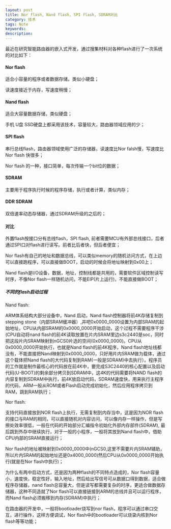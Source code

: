 ```yaml
---
layout: post
title: Nor flash, Nand flash, SPI flash, SDRAM对比
category: 技术
tags: Note
keywords:
description:
---
```


最近在研究智能路由器的嵌入式开发，通过搜集材料对各种flash进行了一次系统的对比如下：

#### Nor flash

适合小容量的程序或者数据存储，类似小硬盘；

读速度接近于内存，写速度稍慢；

#### Nand flash

适合大容量数据存储，类似硬盘；

手机 U盘 SSD硬盘上都采用该技术，容量较大，路由器领域应用的少；

#### SPI flash

串行总线flash，路由器领域使用广泛的存储器，读速度比Nor falsh慢，写速度比Nor flash 快很多；

Nor flash 的一种，接口简单，每次传输一个bit位的数据；

#### SDRAM

主要用于程序执行时候的程序存储，执行或者计算，类似内存；

#### DDR SDRAM

双倍速率动态存储器，通过SDRAM升级的之后的；


#### 对比

外置flash按接口分有总线flash，SPI flash, 前者需要MCU有外部总线接口，后者通过SPI口对flash进行读写。前者比后者快，但后者便宜；

Nor flash有自己的地址和数据总线，可以类似memory的随机访问方式，在上边可以直接跑程序，可以直接做BOOT，启动的时候会将地址映射到0x00上；

Nand flash是I/O设备，数据，地址，控制线都是共用的，需要软件区域控制读写时序，不像Nor flash一样随机访问，不能EIP(片上运行)，不能直接做BOOT；


##### 不同的flash启动过程

Nand flash:

ARM体系结构大部分设备中，Nand 启动，Nand flash控制器将前4K存储复制到stepping stone（内部SRAM缓冲器）,并吧0x0000_0000设置为内部SRAM的起始地址，CPU从内部SRAM的0x0000_0000开始启动，这个过程不需要程序干涉(CPU自动将nand flash的前4K读取放置在片内SRAM里边s3c2440是soc，同时把这段片内SRAM映射到nGCS0片选的空间(0x0000_0000)。CPU从0x0000_0000开始执行，也就是Nand flash的前4K程序，Nand flash地址线都没有，不能直接把Nand映射到0x0000_0000，只好用片内SRAM做为载体，通过这个载体把Nand flash的大代码复制到RAM(一般是SDRAM)中去执行）。程序员的工作就是制作最核心的代码放在前4K中，要完成S3C2440的核心配置以及启动代码(U-BOOT)的剩余部分拷贝到SDRAM中，这4K的代码需要将NAND flash的内容复制到SDRAM中执行，前4K放启动代码，SDRAM速度快，用来执行主程序的代码，ARM一般从ROM或者Flash启动完成初始化，然后应用程序拷贝到RAM，跳到RAM执行；

Nor flash:

支持代码直接放到NOR flash上执行，无需复制到内存当中，这是因为NOR flash的接口与RAM的相同，可以直接随机对内容访问，可以像内存一样操作，但是写擦处效率很低，一般在代码的开始部分汇编指令初始化外部内存部件(SDRAM), 最后跳到外存中继续执行，对于一般的小程序，一般将其放到Nand flash中，借助CPU内部的SRAM直接运行；

Nor flash的地址被映射到0x0000_0000中(nGCS0,这里不需要片内SRAM辅助，所以片内SRAM的起始地址还是0x4000_0000)然后CPU从0x0000_0000开始执行(就是在Nor flash中执行)；

为什么有两中启动方式，还是因为两种flash的不同特点造成的，Nor flash容量小，速度快，稳定性好，输入地址，然后给出写信号可从数据口得到数据，适合做程序存储器，nand flash总容量大，但是读写都需要复杂的时序，更适合做数据存储器，这种不同造就了Nor flash可以直接链接到ARM的总线并且可以运行程序，而Nand flash必须搬移到内存(SDRAM)中执行；

在路由器的开发中，一般将bootloader烧写到nor flash，程序可以通过串口交互，进行操作，这样方便调试，Nor flash中的bootloader可以烧录内核到Nor flash等等功能；
